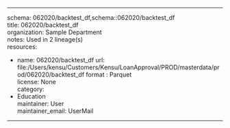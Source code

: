 


---  
schema: 062020/backtest_df,schema::062020/backtest_df  
title: 062020/backtest_df  
organization: Sample Department  
notes: Used in 2 lineage(s)  
resources:  
  - name: 062020/backtest_df 
    url: file:/Users/kensu/Customers/Kensu/LoanApproval/PROD/masterdata/prod/062020/backtest_df 
    format : Parquet  
license: None  
category:
  - Education  
maintainer: User  
maintainer_email: UserMail  
---